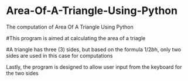 # Area-Of-A-Triangle-Using-Python

The computation of Area Of A Triangle Using Python

#This program is aimed at calculating the area of a triagle

#A triangle has three (3) sides, but based on the formula 1/2*b*h, only two sides are used in this case for computations

Lastly, the program is designed to allow user input from the keyboard for the two sides
